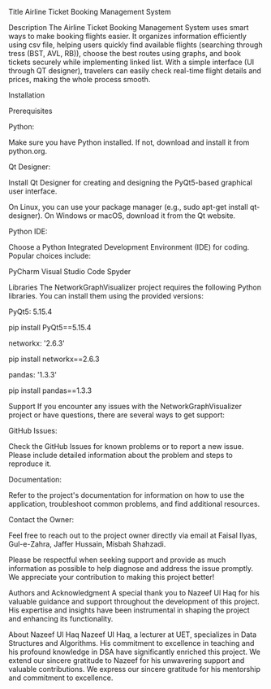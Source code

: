 Title Airline Ticket Booking Management System

Description The Airline Ticket Booking Management System uses smart ways to make booking flights easier. It organizes information efficiently using csv file, helping users quickly find available flights (searching through tress (BST, AVL, RB)), choose the best routes using graphs, and book tickets securely while implementing linked list. With a simple interface (UI through QT designer), travelers can easily check real-time flight details and prices, making the whole process smooth.

Installation

Prerequisites

Python:

Make sure you have Python installed. If not, download and install it from python.org.

Qt Designer:

Install Qt Designer for creating and designing the PyQt5-based graphical user interface.

On Linux, you can use your package manager (e.g., sudo apt-get install qt-designer). On Windows or macOS, download it from the Qt website.

Python IDE:

Choose a Python Integrated Development Environment (IDE) for coding. Popular choices include:

PyCharm Visual Studio Code Spyder

Libraries The NetworkGraphVisualizer project requires the following Python libraries. You can install them using the provided versions:

PyQt5: 5.15.4

pip install PyQt5==5.15.4

networkx: '2.6.3'

pip install networkx==2.6.3

pandas: '1.3.3'

pip install pandas==1.3.3

Support If you encounter any issues with the NetworkGraphVisualizer project or have questions, there are several ways to get support:

GitHub Issues:

Check the GitHub Issues for known problems or to report a new issue. Please include detailed information about the problem and steps to reproduce it.

Documentation:

Refer to the project's documentation for information on how to use the application, troubleshoot common problems, and find additional resources.

Contact the Owner:

Feel free to reach out to the project owner directly via email at Faisal Ilyas, Gul-e-Zahra, Jaffer Hussain, Misbah Shahzadi.

Please be respectful when seeking support and provide as much information as possible to help diagnose and address the issue promptly. We appreciate your contribution to making this project better!

Authors and Acknowledgment A special thank you to Nazeef Ul Haq for his valuable guidance and support throughout the development of this project. His expertise and insights have been instrumental in shaping the project and enhancing its functionality.

About Nazeef Ul Haq Nazeef Ul Haq, a lecturer at UET, specializes in Data Structures and Algorithms. His commitment to excellence in teaching and his profound knowledge in DSA have significantly enriched this project. We extend our sincere gratitude to Nazeef for his unwavering support and valuable contributions. We express our sincere gratitude for his mentorship and commitment to excellence.
